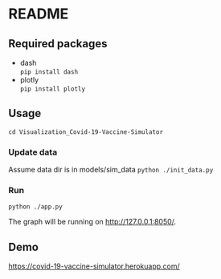 # README
## Required packages
- dash<br>
  `pip install dash`
-  plotly<br>
  `pip install plotly`
  
## Usage
`cd Visualization_Covid-19-Vaccine-Simulator`
### Update data
Assume data dir is in models/sim_data
`python ./init_data.py`
### Run
`python ./app.py`

The graph will be running on http://127.0.0.1:8050/.

## Demo
https://covid-19-vaccine-simulator.herokuapp.com/
